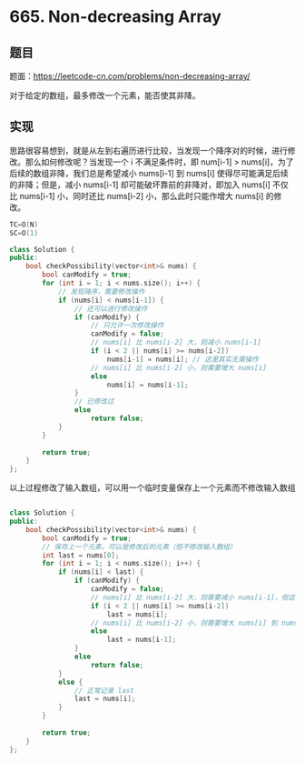 # 665. Non-decreasing Array

## 题目

题面：https://leetcode-cn.com/problems/non-decreasing-array/

对于给定的数组，最多修改一个元素，能否使其非降。

## 实现

思路很容易想到，就是从左到右遍历进行比较，当发现一个降序对的时候，进行修改。那么如何修改呢？当发现一个 i 不满足条件时，即 num[i-1] > nums[i]，为了后续的数组非降，我们总是希望减小 nums[i-1] 到 nums[i] 使得尽可能满足后续的非降；但是，减小 nums[i-1] 却可能破坏靠前的非降对，即加入 nums[i] 不仅比 nums[i-1] 小，同时还比 nums[i-2] 小，那么此时只能作增大 nums[i] 的修改。

``` c++
TC=O(N)
SC=O(1)

class Solution {
public:
    bool checkPossibility(vector<int>& nums) {
        bool canModify = true;
        for (int i = 1; i < nums.size(); i++) {
            // 发现降序，需要修改操作
            if (nums[i] < nums[i-1]) {
                // 还可以进行修改操作
                if (canModify) {
                    // 只允许一次修改操作
                    canModify = false;
                    // nums[i] 比 nums[i-2] 大，则减小 nums[i-1]
                    if (i < 2 || nums[i] >= nums[i-2])
                        nums[i-1] = nums[i]; // 这里其实无需操作
                    // nums[i] 比 nums[i-2] 小，则需要增大 nums[i]
                    else
                        nums[i] = nums[i-1];
                }
                // 已修改过
                else
                    return false;
            }
        }
        
        return true;
    }
};
```

以上过程修改了输入数组，可以用一个临时变量保存上一个元素而不修改输入数组

``` c++

class Solution {
public:
    bool checkPossibility(vector<int>& nums) {
        bool canModify = true;
        // 保存上一个元素，可以是修改后的元素（但不修改输入数组）
        int last = nums[0];
        for (int i = 1; i < nums.size(); i++) {
            if (nums[i] < last) {
                if (canModify) {
                    canModify = false;
                    // nums[i] 比 nums[i-2] 大，则需要减小 nums[i-1]，但这不影响下次比较时 last 的值
                    if (i < 2 || nums[i] >= nums[i-2])
                        last = nums[i];
                    // nums[i] 比 nums[i-2] 小，则需要增大 nums[i] 到 nums[i-1]，则下次比较时 last 的值为 nums[i-1]
                    else
                        last = nums[i-1];
                }
                else
                    return false;
            }
            else {
                // 正常记录 last
                last = nums[i];
            }
        }
        
        return true;
    }
};
```
